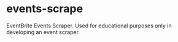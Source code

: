 # events-scrape
EventBrite Events Scraper. Used for educational purposes only in developing an event scraper.
